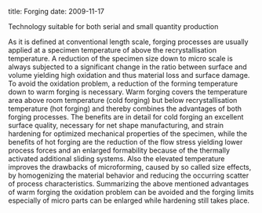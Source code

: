 title: Forging
date: 2009-11-17 

Technology suitable for both serial and small quantity production

As it is defined at conventional length scale, forging processes are usually applied at a specimen temperature of above the recrystallisation temperature. A reduction of the specimen size down to micro scale is always subjected to a significant change in the ratio between surface and volume yielding high oxidation and thus material loss and surface damage. To avoid the oxidation problem, a reduction of the forming temperature down to warm forging is necessary. Warm forging covers the temperature area above room temperature (cold forging) but below recrystallisation temperature (hot forging) and thereby combines the advantages of both forging processes. The benefits are in detail for cold forging an excellent surface quality, necessary for net shape manufacturing, and strain hardening for optimized mechanical properties of the specimen, while the benefits of hot forging are the reduction of the flow stress yielding lower process forces and an enlarged formability because of the thermally activated additional sliding systems. Also the elevated temperature improves the drawbacks of microforming, caused by so called size effects, by homogenizing the material behavior and reducing the occurring scatter of process characteristics. Summarizing the above mentioned advantages of warm forging the oxidation problem can be avoided and the forging limits especially of micro parts can be enlarged while hardening still takes place. 